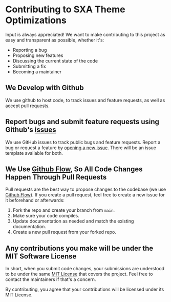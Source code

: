 # Contributing to SXA Theme Optimizations
Input is always appreciated! We want to make contributing to this project as easy and transparent as possible, whether it's:

- Reporting a bug
- Proposing new features
- Discussing the current state of the code
- Submitting a fix
- Becoming a maintainer

## We Develop with Github
We use github to host code, to track issues and feature requests, as well as accept pull requests.

## Report bugs and submit feature requests using Github's [issues](https://github.com/rbaconsulting/sxa-theme-optimizations/issues)
We use GitHub issues to track public bugs and feature requests. Report a bug or request a feature by [opening a new issue](https://github.com/rbaconsulting/sxa-theme-optimizations/issues). There will be an issue template avaliable for both.

## We Use [Github Flow](https://guides.github.com/introduction/flow/index.html), So All Code Changes Happen Through Pull Requests
Pull requests are the best way to propose changes to the codebase (we use [Github Flow](https://guides.github.com/introduction/flow/index.html)). If you create a pull request, feel free to create a new issue for it beforehand or afterwards:

1. Fork the repo and create your branch from `main`.
5. Make sure your code compiles.
3. Update documentation as needed and match the existing documentation.
7. Create a new pull request from your forked repo.

## Any contributions you make will be under the MIT Software License
In short, when you submit code changes, your submissions are understood to be under the same [MIT License](http://choosealicense.com/licenses/mit/) that covers the project. Feel free to contact the maintainers if that's a concern.

By contributing, you agree that your contributions will be licensed under its MIT License.
